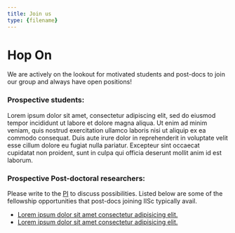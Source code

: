 ```yaml
---
title: Join us
type: {filename}
---
```

<head>
  <link
    href="https://fonts.googleapis.com/css?family=Montserrat" rel="stylesheet"/>
  <link rel="stylesheet" href="../../assets/css/main.css" />
</head>

# **Hop On**

We are actively on the lookout for motivated students and post-docs to join our group and always have open positions!

### **Prospective students:**
Lorem ipsum dolor sit amet, consectetur adipiscing elit, sed do eiusmod tempor incididunt ut labore et dolore magna aliqua. Ut enim ad minim veniam, quis nostrud exercitation ullamco laboris nisi ut aliquip ex ea commodo consequat. Duis aute irure dolor in reprehenderit in voluptate velit esse cillum dolore eu fugiat nulla pariatur. Excepteur sint occaecat cupidatat non proident, sunt in culpa qui officia deserunt mollit anim id est laborum.


### **Prospective Post-doctoral researchers:**
Please write to the [PI](mailto:chirag@iisc.ac.in) to discuss possibilities. Listed below are some of the fellowship opportunities that post-docs joining IISc typically avail.

- [Lorem ipsum dolor sit amet consectetur adipisicing elit.]()
- [Lorem ipsum dolor sit amet consectetur adipisicing elit.]()
